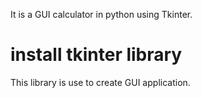 It is a GUI calculator in python using Tkinter.

# install tkinter library

This library is use to create GUI application. 
